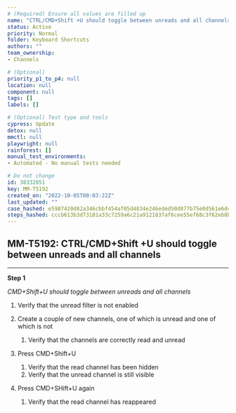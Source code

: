 ```yaml
---
# (Required) Ensure all values are filled up
name: "CTRL/CMD+Shift +U should toggle between unreads and all channels"
status: Active
priority: Normal
folder: Keyboard Shortcuts
authors: ""
team_ownership: 
- Channels

# (Optional)
priority_p1_to_p4: null
location: null
component: null
tags: []
labels: []

# (Optional) Test type and tools
cypress: Update
detox: null
mmctl: null
playwright: null
rainforest: []
manual_test_environments: 
- Automated - No manual tests needed

# Do not change
id: 38332851
key: MM-T5192
created_on: "2022-10-05T00:03:22Z"
last_updated: ""
case_hashed: e5987420d82a346cbbf454af05d4834e246eded50d877b75e0d561e6dceaeaa97bc630003c9bc19fd762767d532579ad
steps_hashed: cccb613b3d73181a33c7259a6c21a9121837af6cee55ef68c3f62eb8be82cb334541dc2b6fcbd7d7462ba9f9bfeab443
---
```


<!-- (Auto-generated) Based on frontmatter's "key" and "name" -->

## MM-T5192: CTRL/CMD+Shift +U should toggle between unreads and all channels

---

**Step 1**

_CMD+Shift+U should toggle between unreads and all channels_

1. Verify that the unread filter is not enabled

2. Create a couple of new channels, one of which is unread and one of which is not

   1. Verify that the channels are correctly read and unread

3. Press CMD+Shift+U

   1. Verify that the read channel has been hidden
   2. Verify that the unread channel is still visible

4. Press CMD+SHift+U again

   1. Verify that the read channel has reappeared
